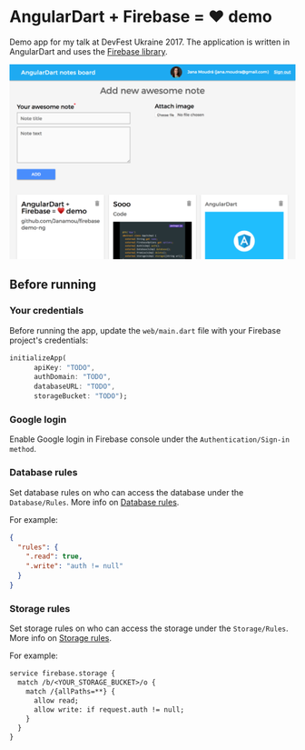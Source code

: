 # AngularDart + Firebase = ♥ demo

Demo app for my talk at DevFest Ukraine 2017. The application is written in AngularDart and uses the [Firebase library](https://github.com/firebase/firebase-dart/).

![Dart + Firebase App](https://github.com/Janamou/firebase-demo-ng/blob/master/app.png)

## Before running

### Your credentials

Before running the app, update the `web/main.dart` file with your Firebase project's credentials:

```dart
initializeApp(
      apiKey: "TODO",
      authDomain: "TODO",
      databaseURL: "TODO",
      storageBucket: "TODO");
```

### Google login

Enable Google login in Firebase console under the `Authentication/Sign-in method`.

### Database rules

Set database rules on who can access the database under the `Database/Rules`. More info on [Database rules](https://firebase.google.com/docs/database/security/).

For example:

```json
{
  "rules": {
    ".read": true,
    ".write": "auth != null"
  }
}
```

### Storage rules

Set storage rules on who can access the storage under the `Storage/Rules`. More info on [Storage rules](https://firebase.google.com/docs/storage/security/).

For example:

```
service firebase.storage {
  match /b/<YOUR_STORAGE_BUCKET>/o {
    match /{allPaths=**} {
      allow read;
      allow write: if request.auth != null;
    }
  }
}
```

